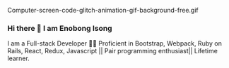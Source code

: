 Computer-screen-code-glitch-animation-gif-background-free.gif

### Hi there 👋 I am Enobong Isong
I am a Full-stack Developer 👨‍💻  Proficient in Bootstrap, Webpack, Ruby on Rails, React, Redux, Javascript || Pair programming enthusiast|| Lifetime learner.
<!--
 [![trophy](https://github-profile-trophy.vercel.app/?username=Enoisong)](https://github.com/Enoisona/github-profile-trophy)
 

- 🔭 
- 🌱 I’m currently learning Microverse

I'm Enobong Isong 😉
🎓 I have a Bachelor's degree in Sociology/Anthropology.
👨🏻‍💻 I am learning Full-Stack Software Developement at Microverse.
🌱 I’m currently applying to jobs.
💻 All my projects are available here.
✨ Interests: coding, research
⚡ Fact about me:  I have worked as a Sociologist in the past 5 years in a construction company where I spent every day working with a diverse population of people, doing teamwork,  multi-tasking, effective communication, and other work ethics needed to succeed in the developer's world.

gif

🌐   JavaScript Bootstrap Webpac 

⚙️   GitHub 

🔧   Visual Studio Code 
 
- 📫 How to reach me: ...
https://www.linkedin.com/in/enobong-isong/ https://twitter.com/Enobongmisong

Languages and Tools:
bootstrap css3 javascript rails react redux ruby 

- 😄 Pronouns: ...
- ⚡ Fun fact: ...
-->
